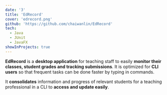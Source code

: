 ```yaml
---
date: '3'
title: 'EdRecord'
cover: 'edrecord.png'
github: 'https://github.com/chaiwanlin/EdRecord'
tech:
  - Java
  - JUnit
  - JavaFX
showInProjects: true
---
```


**EdRecord** is a **desktop application** for teaching staff to easily **monitor their classes, student grades and tracking submissions**.
It is optimized for **CLI users** so that frequent tasks can be done faster by typing in commands.

It **consolidates** information and progress of relevant students for a teaching professional in a CLI to **access and update easily**.
